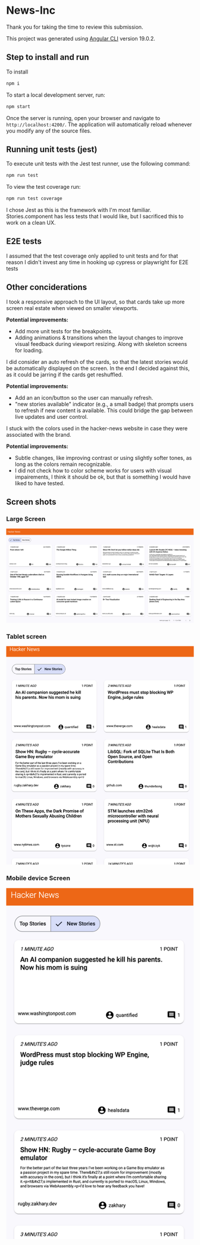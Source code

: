 # News-Inc

Thank you for taking the time to review this submission.

This project was generated using [Angular CLI](https://github.com/angular/angular-cli) version 19.0.2.

## Step to install and run

To install

```bash
npm i
```

To start a local development server, run:

```bash
npm start
```

Once the server is running, open your browser and navigate to `http://localhost:4200/`. The application will automatically reload whenever you modify any of the source files.

## Running unit tests (jest)

To execute unit tests with the Jest test runner, use the following command:

```bash
npm run test
```

To view the test coverage run:

```bash
npm run test coverage
```

I chose Jest as this is the framework with I'm most familiar. Stories.component has less tests that I would like, but I sacrificed this to work on a clean UX.

## E2E tests

I assumed that the test coverage only applied to unit tests and for that reason I didn't invest any time in hooking up cypress or playwright for E2E tests

## Other conciderations

I took a responsive approach to the UI layout, so that cards take up more screen real estate when viewed on smaller viewports.

**Potential improvements:**

- Add more unit tests for the breakpoints.
- Adding animations & transitions when the layout changes to improve visual feedback during viewport resizing. Along with skeleton screens for loading.

I did consider an auto refresh of the cards, so that the latest stories would be automatically displayed on the screen. In the end I decided against this, as it could be jarring if the cards get reshuffled.

**Potential improvements:**

- Add an an icon/button so the user can manually refresh.
- "new stories available" indicator (e.g., a small badge) that prompts users to refresh if new content is available. This could bridge the gap between live updates and user control.

I stuck with the colors used in the hacker-news website in case they were associated with the brand.

**Potential improvements:**

- Subtle changes, like improving contrast or using slightly softer tones, as long as the colors remain recognizable.
- I did not check how to color scheme works for users with visual impairements, I think it should be ok, but that is something I would have liked to have tested.

## Screen shots

### Large Screen

![Large Screen](./large.png?raw=true)

### Tablet screen

![Medium Screen](./medium.png?raw=true)

### Mobile device Screen

![Small Screen](./small.png?raw=true)
